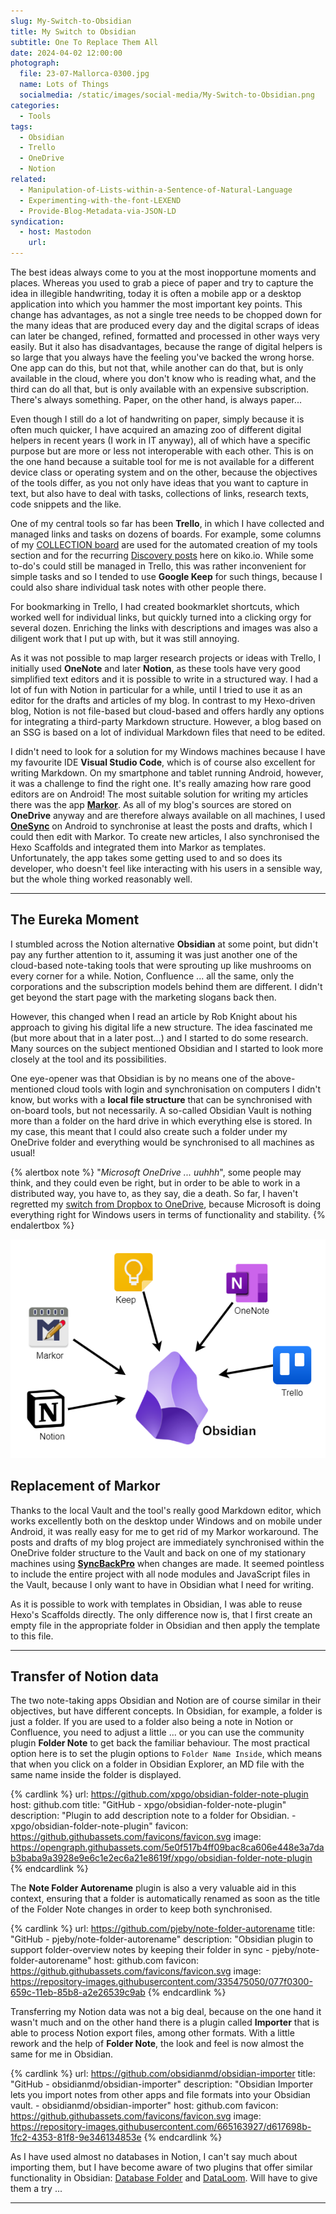 ```yaml
---
slug: My-Switch-to-Obsidian
title: My Switch to Obsidian
subtitle: One To Replace Them All
date: 2024-04-02 12:00:00
photograph:
  file: 23-07-Mallorca-0300.jpg
  name: Lots of Things
  socialmedia: /static/images/social-media/My-Switch-to-Obsidian.png
categories:
  - Tools
tags:
  - Obsidian
  - Trello
  - OneDrive
  - Notion
related:
  - Manipulation-of-Lists-within-a-Sentence-of-Natural-Language
  - Experimenting-with-the-font-LEXEND
  - Provide-Blog-Metadata-via-JSON-LD
syndication:
  - host: Mastodon
    url:
---
```


The best ideas always come to you at the most inopportune moments and places. Whereas you used to grab a piece of paper and try to capture the idea in illegible handwriting, today it is often a mobile app or a desktop application into which you hammer the most important key points. This change has advantages, as not a single tree needs to be chopped down for the many ideas that are produced every day and the digital scraps of ideas can later be changed, refined, formatted and processed in other ways very easily. But it also has disadvantages, because the range of digital helpers is so large that you always have the feeling you've backed the wrong horse. One app can do this, but not that, while another can do that, but is only available in the cloud, where you don't know who is reading what, and the third can do all that, but is only available with an expensive subscription. There's always something. Paper, on the other hand, is always paper...

Even though I still do a lot of handwriting on paper, simply because it is often much quicker, I have acquired an amazing zoo of different digital helpers in recent years (I work in IT anyway), all of which have a specific purpose but are more or less not interoperable with each other. This is on the one hand because a suitable tool for me is not available for a different device class or operating system and on the other, because the objectives of the tools differ, as you not only have ideas that you want to capture in text, but also have to deal with tasks, collections of links, research texts, code snippets and the like.

<!-- more -->

One of my central tools so far has been **Trello**, in which I have collected and managed links and tasks on dozens of boards. For example, some columns of my [COLLECTION board](https://trello.com/b/D6zIhLus/collections) are used for the automated creation of my tools section and for the recurring [Discovery posts](https://kiko.io/series/discoveries/) here on kiko.io. While some to-do's could still be managed in Trello, this was rather inconvenient for simple tasks and so I tended to use **Google Keep** for such things, because I could also share individual task notes with other people there.

For bookmarking in Trello, I had created bookmarklet shortcuts, which worked well for individual links, but quickly turned into a clicking orgy for several dozen. Enriching the links with descriptions and images was also a diligent work that I put up with, but it was still annoying.

As it was not possible to map larger research projects or ideas with Trello, I initially used **OneNote** and later **Notion**, as these tools have very good simplified text editors and it is possible to write in a structured way. I had a lot of fun with Notion in particular for a while, until I tried to use it as an editor for the drafts and articles of my blog. In contrast to my Hexo-driven blog, Notion is not file-based but cloud-based and offers hardly any options for integrating a third-party Markdown structure. However, a blog based on an SSG is based on a lot of individual Markdown files that need to be edited.

I didn't need to look for a solution for my Windows machines because I have my favourite IDE **Visual Studio Code**, which is of course also excellent for writing Markdown. On my smartphone and tablet running Android, however, it was a challenge to find the right one. It's really amazing how rare good editors are on Android! The most suitable solution for writing my articles there was the app [**Markor**](https://play.google.com/store/apps/details?id=net.gsantner.markor). As all of my blog's sources are stored on **OneDrive** anyway and are therefore always available on all machines, I used [**OneSync**](https://play.google.com/store/apps/details?id=com.ttxapps.onesyncv2) on Android to synchronise at least the posts and drafts, which I could then edit with Markor. To create new articles, I also synchronised the Hexo Scaffolds and integrated them into Markor as templates. Unfortunately, the app takes some getting used to and so does its developer, who doesn't feel like interacting with his users in a sensible way, but the whole thing worked reasonably well.

---

## The Eureka Moment

I stumbled across the Notion alternative **Obsidian** at some point, but didn't pay any further attention to it, assuming it was just another one of the cloud-based note-taking tools that were sprouting up like mushrooms on every corner for a while. Notion, Confluence ... all the same, only the corporations and the subscription models behind them are different. I didn't get beyond the start page with the marketing slogans back then.

However, this changed when I read an article by Rob Knight about his approach to giving his digital life a new structure. The idea fascinated me (but more about that in a later post...) and I started to do some research. Many sources on the subject mentioned Obsidian and I started to look more closely at the tool and its possibilities.

One eye-opener was that Obsidian is by no means one of the above-mentioned cloud tools with login and synchronisation on computers I didn't know, but works with a **local file structure** that can be synchronised with on-board tools, but not necessarily. A so-called Obsidian Vault is nothing more than a folder on the hard drive in which everything else is stored. In my case, this meant that I could also create such a folder under my OneDrive folder and everything would be synchronised to all machines as usual!

{% alertbox note %}
"*Microsoft OneDrive ... uuhhh*", some people may think, and they could even be right, but in order to be able to work in a distributed way, you have to, as they say, die a death. So far, I haven't regretted my [switch from Dropbox to OneDrive](https://kiko.io/post/Thanks-Dropbox-but-I-m-off/), because Microsoft is doing everything right for Windows users in terms of functionality and stability.
{% endalertbox %}

![Obsisian Switch](My-Switch-to-Obsidian/obsidian-switch.png)

## Replacement of Markor

Thanks to the local Vault and the tool's really good Markdown editor, which works excellently both on the desktop under Windows and on mobile under Android, it was really easy for me to get rid of my Markor workaround. The posts and drafts of my blog project are immediately synchronised within the OneDrive folder structure to the Vault and back on one of my stationary machines using [**SyncBackPro**](https://www.2brightsparks.com/syncback/sbpro.html) when changes are made. It seemed pointless to include the entire project with all node modules and JavaScript files in the Vault, because I only want to have in Obsidian what I need for writing. 

As it is possible to work with templates in Obsidian, I was able to reuse Hexo's Scaffolds directly. The only difference now is, that I first create an empty file in the appropriate folder in Obsidian and then apply the template to this file.

---

## Transfer of Notion data

The two note-taking apps Obsidian and Notion are of course similar in their objectives, but have different concepts. In Obsidian, for example, a folder is just a folder. If you are used to a folder also being a note in Notion or Confluence, you need to adjust a little ... or you can use the community plugin **Folder Note** to get back the familiar behaviour. The most practical option here is to set the plugin options to ``Folder Name Inside``, which means that when you click on a folder in Obsidian Explorer, an MD file with the same name inside the folder is displayed.

{% cardlink %}
url: https://github.com/xpgo/obsidian-folder-note-plugin
host: github.com
title: "GitHub - xpgo/obsidian-folder-note-plugin"
description: "Plugin to add description note to a folder for Obsidian. - xpgo/obsidian-folder-note-plugin"
favicon: https://github.githubassets.com/favicons/favicon.svg
image: https://opengraph.githubassets.com/5e0f517b4ff09bac8ca606e448e3a7dab3baba9a3928e9e6c1e2ec6a21e8619f/xpgo/obsidian-folder-note-plugin
{% endcardlink %}

The **Note Folder Autorename** plugin is also a very valuable aid in this context, ensuring that a folder is automatically renamed as soon as the title of the Folder Note changes in order to keep both synchronised.

{% cardlink %}
url: https://github.com/pjeby/note-folder-autorename
title: "GitHub - pjeby/note-folder-autorename"
description: "Obsidian plugin to support folder-overview notes by keeping their folder in sync - pjeby/note-folder-autorename"
host: github.com
favicon: https://github.githubassets.com/favicons/favicon.svg
image: https://repository-images.githubusercontent.com/335475050/077f0300-659c-11eb-85b8-a2e26539c9ab
{% endcardlink %}

Transferring my Notion data was not a big deal, because on the one hand it wasn't much and on the other hand there is a plugin called **Importer** that is able to process Notion export files, among other formats. With a little rework and the help of **Folder Note**, the look and feel is now almost the same for me in Obsidian.

{% cardlink %}
url: https://github.com/obsidianmd/obsidian-importer
title: "GitHub - obsidianmd/obsidian-importer"
description: "Obsidian Importer lets you import notes from other apps and file formats into your Obsidian vault. - obsidianmd/obsidian-importer"
host: github.com
favicon: https://github.githubassets.com/favicons/favicon.svg
image: https://repository-images.githubusercontent.com/665163927/d617698b-1fc2-4353-81f8-9e346134853e
{% endcardlink %}

As I have used almost no databases in Notion, I can't say much about importing them, but I have become aware of two plugins that offer similar functionality in Obsidian: [Database Folder](https://github.com/RafaelGB/obsidian-db-folder) and [DataLoom](https://github.com/trey-wallis/obsidian-dataloom). Will have to give them a try ...

---

